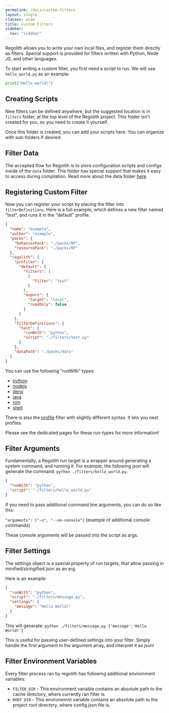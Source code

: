 ```yaml
---
permalink: /docs/custom-filters
layout: single
classes: wide
title: Custom Filters
sidebar:
  nav: "sidebar"
---
```


Regolith allows you to write your own local files, and register them directly as filters. Special support is provided for filters written with Python, Node JS, and other languages.

To start writing a custom filter, you first need a script to run. We will use `hello_world.py` as an example:

```py
print("Hello world!")
```

## Creating Scripts

New filters can be defined anywhere, but the suggested location is in `filters` folder, at the top level of the Regolith project. This folder isn't created for you, so you need to create it yourself. 

Once this folder is created, you can add your scripts here. You can organize with sub-folders if desired.

## Filter Data

The accepted flow for Regolith is to store configuration scripts and configs inside of the `data` folder. This folder has special support that makes it easy to access during compilation. Read more about the data folder [here](/regolith/docs/data-folder).

## Registering Custom Filter

Now you can register your script by placing the filter into `filterDefinitions`. Here is a full example, which defines a new filter named "test", and runs it in the "default" profile.

```json
{
  "name": "example",
  "author": "example",
  "packs": {
    "behaviorPack": "./packs/BP",
    "resourcePack": "./packs/RP"
  },
  "regolith": {
    "profiles": {
      "default": {
        "filters": [
          {
            "filter": "test"
          }
        ],
        "export": {
          "target": "local",
          "readOnly": false
        }
      }
    },
    "filterDefinitions": {
      "test": {
        "runWith": "python",
        "script": "./filters/test.py"
      }
    },
    "dataPath": "./packs/data"
  }
}
```

You can use the following "runWith" types:
 - [python](/regolith/docs/python-filters)
 - [nodejs](/regolith/docs/node-filters)
 - [deno](/regolith/docs/deno-filters)
 - [java](/regolith/docs/java-filters)
 - [nim](/regolith/docs/nim-filters)
 - [shell](/regolith/docs/shell-filters)

There is also the [profile](/regolith/docs/profile-filters) filter with slightly different syntax. It lets you nest profiles.

Please see the dedicated pages for these run-types for more information!

## Filter Arguments

Fundamentally, a Regolith run target is a wrapper around generating a system command, and running it. For example, the following json will generate the command: `python ./filters/hello_world.py`.

```json
{
  "runWith": "python",
  "script": "./filters/hello_world.py"
}
```

If you need to pass additional command line arguments, you can do so like this:

`"arguments": ["-u", "--no-console"]` (example of additional console commands)

These console arguments will be passed into the script as args.

## Filter Settings

The settings object is a special property of run targets, that allow passing in minified/stringified json as an arg. 

Here is an example:

```json
{
  "runWith": "python",
  "script": "./filters/message.py",
  "settings": {
    "message": "Hello World!"
  }
}
```

This will generate: `python ./filters/message.py {'message':'Hello World!'}`

This is useful for passing user-defined settings into your filter. Simply handle the first argument in the argument array, and interpret it as json!

## Filter Environment Variables

Every filter process ran by regolith has following additional environment variables:
 - `FILTER_DIR` - This environment variable contains an absolute path to the cache directory, where currently ran filter is.
 - `ROOT_DIR` - This environemnt variable contains an absolute path to the project root directory, where config.json file is.
